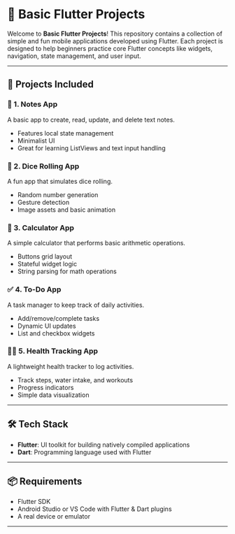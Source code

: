 # 📱 Basic Flutter Projects

Welcome to **Basic Flutter Projects**! This repository contains a collection of simple and fun mobile applications developed using Flutter. Each project is designed to help beginners practice core Flutter concepts like widgets, navigation, state management, and user input.

---

## 🚀 Projects Included

### 📝 1. Notes App
A basic app to create, read, update, and delete text notes.
- Features local state management
- Minimalist UI
- Great for learning ListViews and text input handling

### 🎲 2. Dice Rolling App
A fun app that simulates dice rolling.
- Random number generation
- Gesture detection
- Image assets and basic animation

### 🔢 3. Calculator App
A simple calculator that performs basic arithmetic operations.
- Buttons grid layout
- Stateful widget logic
- String parsing for math operations

### ✅ 4. To-Do App
A task manager to keep track of daily activities.
- Add/remove/complete tasks
- Dynamic UI updates
- List and checkbox widgets

### 🏃‍♂️ 5. Health Tracking App
A lightweight health tracker to log activities.
- Track steps, water intake, and workouts
- Progress indicators
- Simple data visualization

---

## 🛠️ Tech Stack
- **Flutter**: UI toolkit for building natively compiled applications
- **Dart**: Programming language used with Flutter

---

## 📦 Requirements
- Flutter SDK
- Android Studio or VS Code with Flutter & Dart plugins
- A real device or emulator

---

